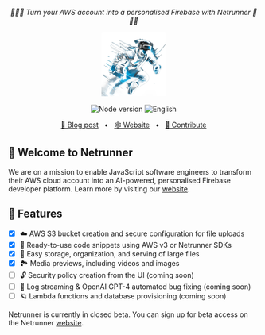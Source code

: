 <p align="center">
<em>🛜🏃🦾 Turn your AWS account into a personalised Firebase with Netrunner 🛜🏃🦾</em>
</p>
<p align="center">
 <img src="https://github.com/netrunnerhq/.github/blob/main/profile/netrunner-main-character.png" height="130" width="130" alt="Netrunner Logo"/>
</p>
<p align="center">
   <img alt="Node version" src="https://img.shields.io/static/v1?label=node&message=%20%3E=18&logo=node.js&color=2334D058" />
      <img src="https://img.shields.io/badge/lang-English-blue.svg" alt="English">
</p>
<p align="center">
<a href="#-coming-soon">🔗 Blog post</a>
<span>&nbsp;&nbsp;•&nbsp;&nbsp;</span>
<a href="https://netrunnerhq.com">🕸️ Website</a>
<span>&nbsp;&nbsp;•&nbsp;&nbsp;</span>
<a href="#-getting-started">🤝 Contribute</a>
</p>

## 🦾 Welcome to Netrunner

We are on a mission to enable JavaScript software engineers to transform their AWS cloud account into an AI-powered, personalised Firebase developer platform. Learn more by visiting our [website](https://netrunnerhq.com).

## 🎉 Features

- [x] ☁️ AWS S3 bucket creation and secure configuration for file uploads
- [x] 🦾 Ready-to-use code snippets using AWS v3 or Netrunner SDKs
- [x] 🔗 Easy storage, organization, and serving of large files
- [x] 🏞️ Media previews, including videos and images
- [ ] 🔓 Security policy creation from the UI (coming soon)
- [ ] 🧠 Log streaming & OpenAI GPT-4 automated bug fixing (coming soon)
- [ ] 🪐 Lambda functions and database provisioning (coming soon)

Netrunner is currently in closed beta. You can sign up for beta access on the Netrunner [website](netrunnerhq.com).

